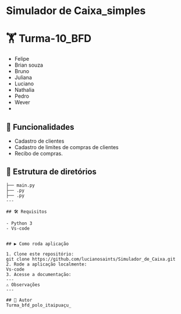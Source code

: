 
# Simulador de Caixa_simples #


# 🏋️ Turma-10_BFD
- Felipe         
- Brian souza
- Bruno
- Juliana
- Luciano
- Nathalia
- Pedro
- Wever 
-
## 🚀 Funcionalidades
- Cadastro de clientes
- Cadastro de limites de compras de clientes 
- Recibo de compras.
## 🧱 Estrutura de diretórios

```.
├── main.py
├── .py
├── .py
---

## 🛠️ Requisitos

- Python 3
- Vs-code


## ▶️ Como roda aplicação

1. Clone este repositório:
git clone https://github.com/lucianosaints/Simulador_de_Caixa.git
2. Rode a aplicação localmente:
Vs-code
3. Acesse a documentação:
---
⚠️ Observações
---

## 📌 Autor
Turma_bfd_polo_itaipuaçu_